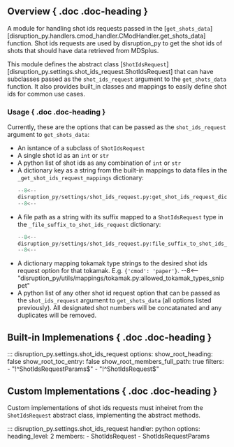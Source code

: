 ## Overview { .doc .doc-heading }
A module for handling shot ids requests passed in the [`get_shots_data`][disruption_py.handlers.cmod_handler.CModHandler.get_shots_data] 
function. Shot ids requests are used by disruption_py to get the shot ids of shots that should have data retrieved from MDSplus.

This module defines the abstract class [`ShotIdsRequest`][disruption_py.settings.shot_ids_request.ShotIdsRequest] that can have subclasses passed as the `shot_ids_request`
argument to the `get_shots_data` function.
It also provides built_in classes and mappings to easily define shot ids for common use cases.

### Usage { .doc .doc-heading }
Currently, these are the options that can be passed as the `shot_ids_request` argument to `get_shots_data`:

- An isntance of a subclass of `ShotIdsRequest`
- A single shot id as an `int` or `str`
- A python list of shot ids as any combination of `int` or `str`
- A dictionary key as a string from the built-in mappings to data files in the `_get_shot_ids_request_mappings` dictionary: 
	```python
	--8<--
	disruption_py/settings/shot_ids_request.py:get_shot_ids_request_dict
	--8<--
	```
- A file path as a string with its suffix mapped to a `ShotIdsRequest` type in the `_file_suffix_to_shot_ids_request` dictionary:
	```python
	--8<--
	disruption_py/settings/shot_ids_request.py:file_suffix_to_shot_ids_request_dict
	--8<--
	```
- A dictionary mapping tokamak type strings to the desired shot ids request option for that tokamak.  E.g. `{'cmod': 'paper'}`.
	--8<-- "disruption_py/utils/mappings/tokamak.py:allowed_tokamak_types_snippet"
- A python list of any other shot id request option that can be passed as the `shot_ids_request` argument to `get_shots_data` (all options listed previously). All designated shot numbers will be concatanated and any duplicates will be removed.

## Built-in Implemenations { .doc .doc-heading }

::: disruption_py.settings.shot_ids_request
	options:
		show_root_heading: false
		show_root_toc_entry: false
		show_root_members_full_path: true
		filters:
		- "!^ShotIdsRequestParams$"
		- "!^ShotIdsRequest$"

## Custom Implementations { .doc .doc-heading }
Custom implementations of shot ids requests must inheiret from the `ShotIdsRequest` abstract class, implementing the abstract methods.

::: disruption_py.settings.shot_ids_request
    handler: python
	options:
	  heading_level: 2
	  members:
	  - ShotIdsRequest
	  - ShotIdsRequestParams
